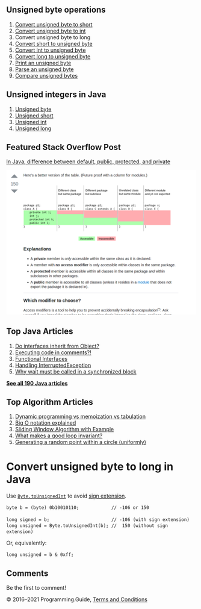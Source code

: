 <span class="underline"></span>

<span class="underline"></span>

Unsigned byte operations
------------------------

1.  [Convert unsigned byte to short](convert-unsigned-byte-to-short.html)
2.  [Convert unsigned byte to int](convert-unsigned-byte-to-int.html)
3.  Convert unsigned byte to long
4.  [Convert short to unsigned byte](convert-short-to-unsigned-byte.html)
5.  [Convert int to unsigned byte](convert-int-to-unsigned-byte.html)
6.  [Convert long to unsigned byte](convert-long-to-unsigned-byte.html)
7.  [Print an unsigned byte](print-unsigned-byte.html)
8.  [Parse an unsigned byte](parse-unsigned-byte.html)
9.  [Compare unsigned bytes](compare-unsigned-bytes.html)

Unsigned integers in Java
-------------------------

1.  [Unsigned byte](unsigned-byte.html)
2.  [Unsigned short](unsigned-short.html)
3.  [Unsigned int](unsigned-int.html)
4.  [Unsigned long](unsigned-long.html)

Featured Stack Overflow Post
----------------------------

[In Java, difference between default, public, protected, and private](https://stackoverflow.com/a/33627846/276052)  
  
[<img src="../images/so-featured-33627846.png" alt="StackOverflow screenshot thumbnail" class="screenshot" />](https://stackoverflow.com/a/33627846/276052)

<span class="underline"></span>

Top Java Articles
-----------------

1.  [Do interfaces inherit from Object?](do-interfaces-inherit-from-object.html)
2.  [Executing code in comments?!](executing-code-in-comments.html)
3.  [Functional Interfaces](functional-interfaces.html)
4.  [Handling InterruptedException](handling-interrupted-exceptions.html)
5.  [Why wait must be called in a synchronized block](why-wait-must-be-in-synchronized.html)

[**See all 190 Java articles**](index.html)

Top Algorithm Articles
----------------------

1.  [Dynamic programming vs memoization vs tabulation](../dynamic-programming-vs-memoization-vs-tabulation.html)
2.  [Big O notation explained](../big-o-notation-explained.html)
3.  [Sliding Window Algorithm with Example](../sliding-window-example.html)
4.  [What makes a good loop invariant?](../what-makes-a-good-loop-invariant.html)
5.  [Generating a random point within a circle (uniformly)](../random-point-within-circle.html)

Convert unsigned byte to long in Java
=====================================

Use [`Byte.toUnsignedInt`](https://docs.oracle.com/javase/8/docs/api/java/lang/Byte.html#toUnsignedInt-byte-) to avoid [sign extension](https://en.wikipedia.org/wiki/Sign_extension).

    byte b = (byte) 0b10010110;            // -106 or 150

    long signed = b;                       // -106 (with sign extension)
    long unsigned = Byte.toUnsignedInt(b); //  150 (without sign extension)

Or, equivalently:

    long unsigned = b & 0xff;

Comments
--------

Be the first to comment!

© 2016–2021 Programming.Guide, [Terms and Conditions](../terms-and-conditions.html)
